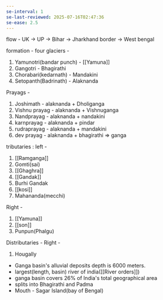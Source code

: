 ```yaml
---
se-interval: 1
se-last-reviewed: 2025-07-16T02:47:36
se-ease: 2.5
---
```

flow - UK -> UP -> Bihar -> Jharkhand border -> West bengal

formation - 
four glaciers -
1. Yamunotri(bandar punch) - [[Yamuna]]
2. Gangotri - Bhagirathi
3. Chorabari(kedarnath) - Mandakini
4. Setopanth(Badrinath) - Alaknanda

Prayags - 
1. Joshimath - alaknanda + Dholiganga
2. Vishnu prayag - alaknanda + Vishnuganga
3. Nandprayag - alaknanda + nandakini
4. karnprayag - alaknanda + pindar
5. rudraprayag - alaknanda + mandakini
6. dev prayag - alaknanda + bhagirathi => ganga

tributaries :
left - 
1. [[Ramganga]]
2. Gomti(sai)
3. [[Ghaghra]]
4. [[Gandak]]
5. Burhi Gandak
6. [[kosi]]
7. Mahananda(mecchi)

Right -
1. [[Yamuna]]
2. [[son]]
3. Punpun(Phalgu)

Distributaries - 
Right - 
1. Hougally

- Ganga basin's alluvial deposits depth is 6000 meters.
- largest(length, basin) river of india([[River orders]])
- ganga basin covers 26% of India's total geographical area
- splits into Bhagirathi and Padma
- Mouth - Sagar Island(bay of Bengal)
